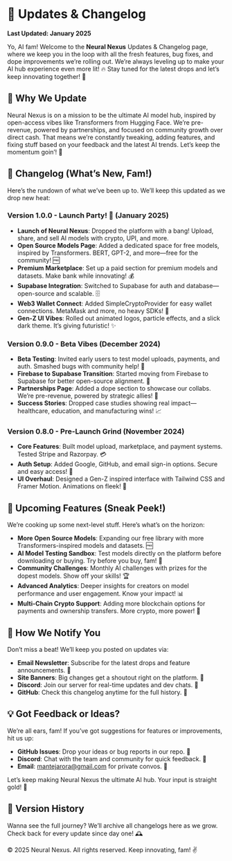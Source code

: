 # 📰 Updates & Changelog

**Last Updated: January 2025**

Yo, AI fam! Welcome to the **Neural Nexus** Updates & Changelog page, where we keep you in the loop with all the fresh features, bug fixes, and dope improvements we’re rolling out. We’re always leveling up to make your AI hub experience even more lit! 🔥 Stay tuned for the latest drops and let’s keep innovating together! 🚀

## 🌟 Why We Update

Neural Nexus is on a mission to be the ultimate AI model hub, inspired by open-access vibes like Transformers from Hugging Face. We’re pre-revenue, powered by partnerships, and focused on community growth over direct cash. That means we’re constantly tweaking, adding features, and fixing stuff based on your feedback and the latest AI trends. Let’s keep the momentum goin’! 💪

## 📅 Changelog (What’s New, Fam!)

Here’s the rundown of what we’ve been up to. We’ll keep this updated as we drop new heat:

### **Version 1.0.0 - Launch Party! 🎉 (January 2025)**
- **Launch of Neural Nexus**: Dropped the platform with a bang! Upload, share, and sell AI models with crypto, UPI, and more.
- **Open Source Models Page**: Added a dedicated space for free models, inspired by Transformers. BERT, GPT-2, and more—free for the community! 🆓
- **Premium Marketplace**: Set up a paid section for premium models and datasets. Make bank while innovating! 💰
- **Supabase Integration**: Switched to Supabase for auth and database—open-source and scalable. 🗄️
- **Web3 Wallet Connect**: Added SimpleCryptoProvider for easy wallet connections. MetaMask and more, no heavy SDKs! 🔐
- **Gen-Z UI Vibes**: Rolled out animated logos, particle effects, and a slick dark theme. It’s giving futuristic! ✨

### **Version 0.9.0 - Beta Vibes (December 2024)**
- **Beta Testing**: Invited early users to test model uploads, payments, and auth. Smashed bugs with community help! 🐛
- **Firebase to Supabase Transition**: Started moving from Firebase to Supabase for better open-source alignment. 🌉
- **Partnerships Page**: Added a dope section to showcase our collabs. We’re pre-revenue, powered by strategic allies! 🤝
- **Success Stories**: Dropped case studies showing real impact—healthcare, education, and manufacturing wins! 📈

### **Version 0.8.0 - Pre-Launch Grind (November 2024)**
- **Core Features**: Built model upload, marketplace, and payment systems. Tested Stripe and Razorpay. 💳
- **Auth Setup**: Added Google, GitHub, and email sign-in options. Secure and easy access! 🔑
- **UI Overhaul**: Designed a Gen-Z inspired interface with Tailwind CSS and Framer Motion. Animations on fleek! 💃

## 🚀 Upcoming Features (Sneak Peek!)

We’re cooking up some next-level stuff. Here’s what’s on the horizon:

- **More Open Source Models**: Expanding our free library with more Transformers-inspired models and datasets. 🆓
- **AI Model Testing Sandbox**: Test models directly on the platform before downloading or buying. Try before you buy, fam! 🧪
- **Community Challenges**: Monthly AI challenges with prizes for the dopest models. Show off your skills! 🏆
- **Advanced Analytics**: Deeper insights for creators on model performance and user engagement. Know your impact! 📊
- **Multi-Chain Crypto Support**: Adding more blockchain options for payments and ownership transfers. More crypto, more power! 🔗

## 🔔 How We Notify You

Don’t miss a beat! We’ll keep you posted on updates via:

- **Email Newsletter**: Subscribe for the latest drops and feature announcements. 📩
- **Site Banners**: Big changes get a shoutout right on the platform. 👀
- **Discord**: Join our server for real-time updates and dev chats. 💬
- **GitHub**: Check this changelog anytime for the full history. 🐙

## 💡 Got Feedback or Ideas?

We’re all ears, fam! If you’ve got suggestions for features or improvements, hit us up:

- **GitHub Issues**: Drop your ideas or bug reports in our repo. 🐛
- **Discord**: Chat with the team and community for quick feedback. 💬
- **Email**: mantejarora@gmail.com for private convos. 📧

Let’s keep making Neural Nexus the ultimate AI hub. Your input is straight gold! 🌟

## 📜 Version History

Wanna see the full journey? We’ll archive all changelogs here as we grow. Check back for every update since day one! 🕰️

© 2025 Neural Nexus. All rights reserved. Keep innovating, fam! ✌️